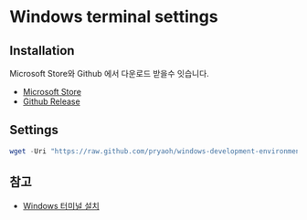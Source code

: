 # Windows terminal settings



## Installation

Microsoft Store와 Github 에서 다운로드 받을수 잇습니다.

- [Microsoft Store](https://www.microsoft.com/ko-kr/p/windows-terminal/9n0dx20hk701?rtc=1&activetab=pivot:overviewtab)
- [Github Release](https://github.com/microsoft/terminal/releases)

## Settings

```Powershell
wget -Uri "https://raw.github.com/pryaoh/windows-development-environment/main/terminal/settings.json"
```

## 참고

- [Windows 터미널 설치](https://docs.microsoft.com/ko-kr/windows/terminal/get-started)
